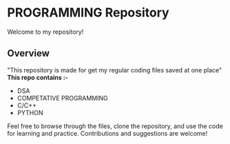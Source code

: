 # PROGRAMMING Repository

Welcome to my  repository!

## Overview
"This repository is made for get my regular coding files saved at one place"
**This repo contains :-**
- DSA
- COMPETATIVE PROGRAMMING
- C/C++
- PYTHON
  

Feel free to browse through the files, clone the repository, and use the code for learning and practice. Contributions and suggestions are welcome!

